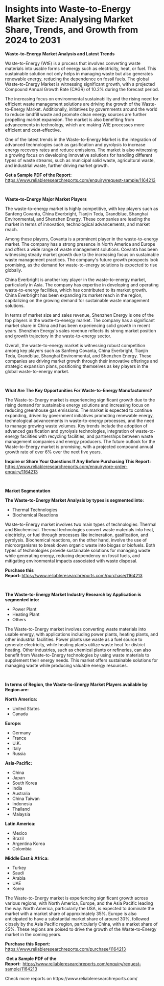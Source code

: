<p><h1>Insights into Waste-to-Energy Market Size: Analysing Market Share, Trends, and Growth from 2024 to 2031</h1></p><p><strong>Waste-to-Energy Market Analysis and Latest Trends</strong></p>
<p><p>Waste-to-Energy (WtE) is a process that involves converting waste materials into usable forms of energy such as electricity, heat, or fuel. This sustainable solution not only helps in managing waste but also generates renewable energy, reducing the dependence on fossil fuels. The global Waste-to-Energy Market is witnessing significant growth, with a projected Compound Annual Growth Rate (CAGR) of 10.2% during the forecast period.</p><p>The increasing focus on environmental sustainability and the rising need for efficient waste management solutions are driving the growth of the Waste-to-Energy Market. Additionally, initiatives by governments around the world to reduce landfill waste and promote clean energy sources are further propelling market expansion. The market is also benefiting from advancements in technology, which are making WtE processes more efficient and cost-effective.</p><p>One of the latest trends in the Waste-to-Energy Market is the integration of advanced technologies such as gasification and pyrolysis to increase energy recovery rates and reduce emissions. The market is also witnessing a growing focus on developing innovative solutions for handling different types of waste streams, such as municipal solid waste, agricultural waste, and industrial waste, further driving market growth.</p></p>
<p><strong>Get a Sample PDF of the Report:&nbsp;</strong> <a href="https://www.reliableresearchreports.com/enquiry/request-sample/1164213">https://www.reliableresearchreports.com/enquiry/request-sample/1164213</a></p>
<p>&nbsp;</p>
<p><strong>Waste-to-Energy Major Market Players</strong></p>
<p><p>The waste-to-energy market is highly competitive, with key players such as Sanfeng Covanta, China Everbright, Tianjin Teda, Grandblue, Shanghai Environmental, and Shenzhen Energy. These companies are leading the market in terms of innovation, technological advancements, and market reach.</p><p>Among these players, Covanta is a prominent player in the waste-to-energy market. The company has a strong presence in North America and Europe and offers a wide range of waste management solutions. Covanta has been witnessing steady market growth due to the increasing focus on sustainable waste management practices. The company's future growth prospects look promising, as the demand for waste-to-energy solutions is expected to rise globally.</p><p>China Everbright is another key player in the waste-to-energy market, particularly in Asia. The company has expertise in developing and operating waste-to-energy facilities, which has contributed to its market growth. China Everbright has been expanding its market reach in the region, capitalizing on the growing demand for sustainable waste management solutions.</p><p>In terms of market size and sales revenue, Shenzhen Energy is one of the top players in the waste-to-energy market. The company has a significant market share in China and has been experiencing solid growth in recent years. Shenzhen Energy's sales revenue reflects its strong market position and growth trajectory in the waste-to-energy sector.</p><p>Overall, the waste-to-energy market is witnessing robust competition among key players such as Sanfeng Covanta, China Everbright, Tianjin Teda, Grandblue, Shanghai Environmental, and Shenzhen Energy. These companies are driving market growth through their innovative offerings and strategic expansion plans, positioning themselves as key players in the global waste-to-energy market.</p></p>
<p>&nbsp;</p>
<p><strong>What Are The Key Opportunities For Waste-to-Energy Manufacturers?</strong></p>
<p><p>The Waste-to-Energy market is experiencing significant growth due to the rising demand for sustainable energy solutions and increasing focus on reducing greenhouse gas emissions. The market is expected to continue expanding, driven by government initiatives promoting renewable energy, technological advancements in waste-to-energy processes, and the need to manage growing waste volumes. Key trends include the adoption of advanced gasification and pyrolysis technologies, integration of waste-to-energy facilities with recycling facilities, and partnerships between waste management companies and energy producers. The future outlook for the Waste-to-Energy market is promising, with a projected compound annual growth rate of over 6% over the next five years.</p></p>
<p><strong>Inquire or Share Your Questions If Any Before Purchasing This Report:</strong> <a href="https://www.reliableresearchreports.com/enquiry/pre-order-enquiry/1164213">https://www.reliableresearchreports.com/enquiry/pre-order-enquiry/1164213</a></p>
<p>&nbsp;</p>
<p><strong>Market Segmentation</strong></p>
<p><strong>The Waste-to-Energy Market Analysis by types is segmented into:</strong></p>
<p><ul><li>Thermal Technologies</li><li>Biochemical Reactions</li></ul></p>
<p><p>Waste-to-Energy market involves two main types of technologies: Thermal and Biochemical. Thermal technologies convert waste materials into heat, electricity, or fuel through processes like incineration, gasification, and pyrolysis. Biochemical reactions, on the other hand, involve the use of microorganisms to break down organic waste into biogas or biofuels. Both types of technologies provide sustainable solutions for managing waste while generating energy, reducing dependency on fossil fuels, and mitigating environmental impacts associated with waste disposal.</p></p>
<p><strong>Purchase this Report:&nbsp;</strong><a href="https://www.reliableresearchreports.com/purchase/1164213">https://www.reliableresearchreports.com/purchase/1164213</a></p>
<p>&nbsp;</p>
<p><strong>The Waste-to-Energy Market Industry Research by Application is segmented into:</strong></p>
<p><ul><li>Power Plant</li><li>Heating Plant</li><li>Others</li></ul></p>
<p><p>The Waste-to-Energy market involves converting waste materials into usable energy, with applications including power plants, heating plants, and other industrial facilities. Power plants use waste as a fuel source to generate electricity, while heating plants utilize waste heat for district heating. Other industries, such as chemical plants or refineries, can also benefit from Waste-to-Energy technologies by using waste materials to supplement their energy needs. This market offers sustainable solutions for managing waste while producing valuable energy resources.</p></p>
<p>&nbsp;</p>
<p><strong>In terms of Region, the Waste-to-Energy Market Players available by Region are:</strong></p>
<p>
    <p> <strong> North America: </strong>
        <ul>
            <li>United States</li>
            <li>Canada</li>
        </ul>
        </p> 
    <p> <strong> Europe: </strong>
        <ul>
            <li>Germany</li>
            <li>France</li>
            <li>U.K.</li>
            <li>Italy</li>
            <li>Russia</li>
        </ul>
        </p> 
    <p> <strong> Asia-Pacific: </strong>
        <ul>
            <li>China</li>
            <li>Japan</li>
            <li>South Korea</li>
            <li>India</li>
            <li>Australia</li>
            <li>China Taiwan</li>
            <li>Indonesia</li>
            <li>Thailand</li>
            <li>Malaysia</li>
        </ul>
        </p> 
    <p> <strong> Latin America: </strong>
        <ul>
            <li>Mexico</li>
            <li>Brazil</li>
            <li>Argentina Korea</li>
            <li>Colombia</li>
        </ul>
        </p> 
    <p> <strong> Middle East & Africa: </strong>
        <ul>
            <li>Turkey</li>
            <li>Saudi</li>
            <li>Arabia</li>
            <li>UAE</li>
            <li>Korea</li>
        </ul>
    </p>
    </p>
<p><p>The Waste-to-Energy market is experiencing significant growth across various regions, with North America, Europe, and the Asia Pacific leading the way. North America, particularly the USA, is expected to dominate the market with a market share of approximately 35%. Europe is also anticipated to have a substantial market share of around 30%, followed closely by the Asia Pacific region, particularly China, with a market share of 25%. These regions are poised to drive the growth of the Waste-to-Energy market in the coming years.</p></p>
<p><strong>Purchase this Report: </strong><a href="https://www.reliableresearchreports.com/purchase/1164213">https://www.reliableresearchreports.com/purchase/1164213</a></p>
<p>&nbsp;<strong>Get a Sample PDF of the Report:&nbsp;&nbsp;</strong><a href="https://www.reliableresearchreports.com/enquiry/request-sample/1164213">https://www.reliableresearchreports.com/enquiry/request-sample/1164213</a></p>
<p><strong></strong></p>
<p>Check more reports on https://www.reliableresearchreports.com/</p>